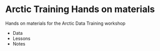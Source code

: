 # Arctic Training Hands on materials 

Hands on materials for the Arctic Data Training workshop 

* Data
* Lessons 
* Notes
